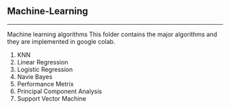 ## Machine-Learning
---
Machine learning algorithms
This folder contains the major algorithms and they are implemented in google colab. 
1. KNN
2. Linear Regression
3. Logistic Regression
4. Navie Bayes
5. Performance Metrix
6. Principal Component Analysis
7. Support Vector Machine
   
